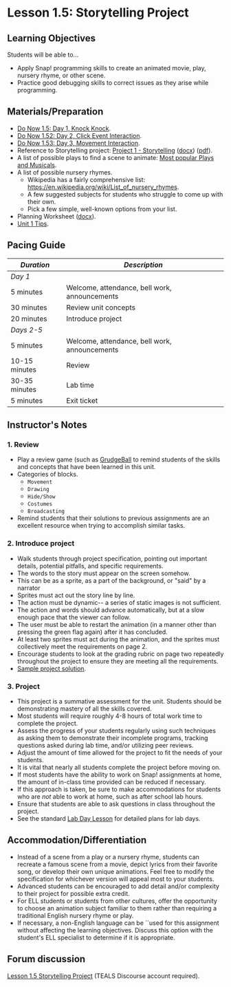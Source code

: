 # Lesson 1.5: Storytelling Project

## Learning Objectives

Students will be able to...

* Apply Snap! programming skills to create an animated movie, play, nursery rhyme, or other scene.
* Practice good debugging skills to correct issues as they arise while programming.

## Materials/Preparation

* [Do Now 1.5: Day 1, Knock Knock](do_now_15.md).
* [Do Now 1.52: Day 2, Click Event Interaction](do_now_152.md).
* [Do Now 1.53: Day 3, Movement Interaction](do_now_153.md).
* Reference to Storytelling project: [Project 1 - Storytelling](project_1.md) ([docx](https://github.com/TEALSK12/introduction-to-computer-science/raw/master/Projects/Projects%20Word/Project%201%20Storytelling.docx)) ([pdf](https://github.com/TEALSK12/introduction-to-computer-science/raw/master/Projects/Projects%20PDF/Project%201%20Storytelling.pdf)).
* A list of possible plays to find a scene to animate: [Most popular Plays and Musicals](http://www.npr.org/sections/ed/2015/07/30/427138970/the-most-popular-high-school-plays-and-musicals).
* A list of possible nursery rhymes.
  * Wikipedia has a fairly comprehensive list: <https://en.wikipedia.org/wiki/List_of_nursery_rhymes>.
  * A few suggested subjects for students who struggle to come up with their own.
  * Pick a few simple, well-known options from your list.
* Planning Worksheet ([docx](https://github.com/TEALSK12/introduction-to-computer-science/raw/master/SNAP%20Program%20Design%20and%20Planning%20Worksheet.docx)).
* [Unit 1 Tips](unit_1_tips.md).

## Pacing Guide

| _Duration_    | _Description_                                 |
| ------------- | --------------------------------------------- |
| _Day 1_       |                                               |
| 5 minutes     | Welcome, attendance, bell work, announcements |
| 30 minutes    | Review unit concepts                          |
| 20 minutes    | Introduce project                             |
| _Days 2-5_    |                                               |
| 5 minutes     | Welcome, attendance, bell work, announcements |
| 10-15 minutes | Review                                        |
| 30-35 minutes | Lab time                                      |
| 5 minutes     | Exit ticket                                   |

## Instructor's Notes

### 1. Review

* Play a review game (such as [GrudgeBall](http://toengagethemall.blogspot.com/2013/02/grudgeball-review-game-where-kids-attack.html) to remind students of the skills and concepts that have been learned in this unit.
* Categories of blocks.
  * `Movement`
  * `Drawing`
  * `Hide/Show`
  * `Costumes`
  * `Broadcasting`
* Remind students that their solutions to previous assignments are an excellent resource when trying to accomplish similar tasks.

### 2. Introduce project

* Walk students through project specification, pointing out important details, potential pitfalls, and specific requirements.
* The words to the story must appear on the screen somehow.
* This can be as a sprite, as a part of the background, or "said" by a narrator
* Sprites must act out the story line by line.
* The action must be dynamic-- a series of static images is not sufficient.
* The action and words should advance automatically, but at a slow enough pace that the viewer can follow.
* The user must be able to restart the animation (in a manner other than pressing the green flag again) after it has concluded.
* At least two sprites must act during the animation, and the sprites must collectively meet the requirements on page 2.
* Encourage students to look at the grading rubric on page two repeatedly throughout the project to ensure they are meeting all the requirements.
* [Sample project solution](https://www.tealsk12.org/intro-to-computer-science-sample-solutions/).

### 3.  Project

* This project is a summative assessment for the unit.  Students should be demonstrating mastery of all the skills covered.
* Most students will require roughly 4-8 hours of total work time to complete the project.
* Assess the progress of your students regularly using such techniques as asking them to demonstrate their incomplete programs, tracking questions asked during lab time, and/or utilizing peer reviews.
* Adjust the amount of time allowed for the project to fit the needs of your students.
* It is vital that nearly all students complete the project before moving on.
* If most students have the ability to work on Snap! assignments at home, the amount of in-class time provided can be reduced if necessary.
* If this approach is taken, be sure to make accommodations for students who are _not_ able to work at home, such as after school lab hours.
* Ensure that students are able to ask questions in class throughout the project.
* See the standard [Lab Day Lesson](lab_day_lesson.md) for detailed plans for lab days.

## Accommodation/Differentiation

* Instead of a scene from a play or a nursery rhyme, students can recreate a famous scene from a movie, depict lyrics from their favorite song, or develop their own unique animations.  Feel free to modify the specification for whichever version will appeal most to your students.
* Advanced students can be encouraged to add detail and/or complexity to their project for possible extra credit.
* For ELL students or students from other cultures, offer the opportunity to choose an animation subject familiar to them rather than requiring a traditional English nursery rhyme or play.
* If necessary, a non-English language can be ``used for this assignment without affecting the learning objectives.  Discuss this option with the student's ELL specialist to determine if it is appropriate.

## Forum discussion

[Lesson 1.5 Storytelling Project](http://forums.tealsk12.org/c/unit-1-snap-basics/lesson-1-5-storytelling-project) (TEALS Discourse account required).
